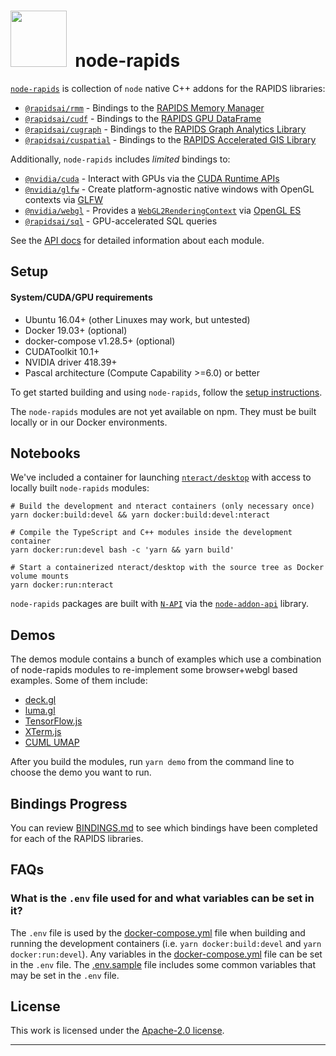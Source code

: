 # <div align="left"><img src="https://rapids.ai/assets/images/rapids_logo.png" width="90px"/>&nbsp; node-rapids

[`node-rapids`](https://github.com/rapidsai/node) is collection of `node` native C++ addons for the RAPIDS libraries:

* [`@rapidsai/rmm`](https://github.com/rapidsai/node/tree/main/modules/rmm) - Bindings to the [RAPIDS Memory Manager](https://github.com/rapidsai/rmm)
* [`@rapidsai/cudf`](https://github.com/rapidsai/node/tree/main/modules/cudf) - Bindings to the [RAPIDS GPU DataFrame](https://github.com/rapidsai/cudf)
* [`@rapidsai/cugraph`](https://github.com/rapidsai/node/tree/main/modules/cugraph) - Bindings to the [RAPIDS Graph Analytics Library](https://github.com/rapidsai/cugraph)
* [`@rapidsai/cuspatial`](https://github.com/rapidsai/node/tree/main/modules/cuspatial) - Bindings to the [RAPIDS Accelerated GIS Library](https://github.com/rapidsai/cuspatial)

Additionally, `node-rapids` includes _limited_ bindings to:

* [`@nvidia/cuda`](https://github.com/rapidsai/node/tree/main/modules/cuda) - Interact with GPUs via the [CUDA Runtime APIs](https://developer.nvidia.com/cuda-toolkit)
* [`@nvidia/glfw`](https://github.com/rapidsai/node/tree/main/modules/glfw) - Create platform-agnostic native windows with OpenGL contexts via [GLFW](https://github.com/glfw/glfw)
* [`@nvidia/webgl`](https://github.com/rapidsai/node/tree/main/modules/webgl) - Provides a [`WebGL2RenderingContext`](https://developer.mozilla.org/en-US/docs/Web/API/WebGL2RenderingContext) via [OpenGL ES](https://www.khronos.org/opengles)
* [`@rapidsai/sql`](https://github.com/rapidsai/node/tree/main/modules/sql) - GPU-accelerated SQL queries

See the [API docs](https://rapidsai.github.io/node/) for detailed information about each module.

## Setup

#### System/CUDA/GPU requirements

- Ubuntu 16.04+ (other Linuxes may work, but untested)
- Docker 19.03+ (optional)
- docker-compose v1.28.5+ (optional)
- CUDAToolkit 10.1+
- NVIDIA driver 418.39+
- Pascal architecture (Compute Capability >=6.0) or better

To get started building and using `node-rapids`, follow the [setup instructions](https://github.com/rapidsai/node/tree/main/docs/setup.md).

The `node-rapids` modules are not yet available on npm. They must be built locally or in our Docker environments.

## Notebooks

We've included a container for launching [`nteract/desktop`](https://nteract.io/desktop) with access to locally built `node-rapids` modules:

```shell
# Build the development and nteract containers (only necessary once)
yarn docker:build:devel && yarn docker:build:devel:nteract

# Compile the TypeScript and C++ modules inside the development container
yarn docker:run:devel bash -c 'yarn && yarn build'

# Start a containerized nteract/desktop with the source tree as Docker volume mounts
yarn docker:run:nteract
```

`node-rapids` packages are built with [`N-API`](https://nodejs.org/api/n-api.html) via the [`node-addon-api`](https://github.com/nodejs/node-addon-api) library.


## Demos

The demos module contains a bunch of examples which use a combination of node-rapids modules to re-implement some browser+webgl based examples. Some of them include:

- [deck.gl](https://github.com/rapidsai/node/tree/main/modules/demo/deck/)
- [luma.gl](https://github.com/rapidsai/node/tree/main/modules/demo/luma/)
- [TensorFlow.js](https://github.com/rapidsai/node/tree/main/modules/demo/tfjs/)
- [XTerm.js](https://github.com/rapidsai/node/tree/main/modules/demo/xterm/)
- [CUML UMAP](https://github.com/rapidsai/node/tree/main/modules/demo/ipc/umap/)

After you build the modules, run `yarn demo` from the command line to choose the demo you want to run.

## Bindings Progress

You can review [BINDINGS.md](https://github.com/rapidsai/node/blob/main/BINDINGS.md) to see which bindings have been completed for each of the RAPIDS libraries.

## FAQs

### What is the `.env` file used for and what variables can be set in it?

The `.env` file is used by the [docker-compose.yml](https://github.com/rapidsai/node/blob/main/docker-compose.devel.yml) file when building and running the development containers (i.e. `yarn docker:build:devel` and `yarn docker:run:devel`). Any variables in the [docker-compose.yml](https://github.com/rapidsai/node/blob/main/docker-compose.devel.yml) file can be set in the `.env` file. The [.env.sample](https://github.com/rapidsai/node/blob/main/.env.sample) file includes some common variables that may be set in the `.env` file.

## License

This work is licensed under the [Apache-2.0 license](https://github.com/rapidsai/node/tree/main/LICENSE).

---

